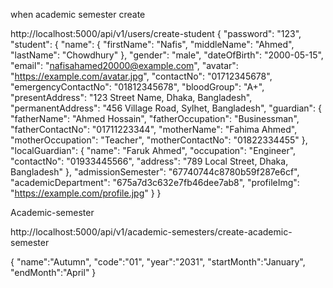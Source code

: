 
when academic semester create

http://localhost:5000/api/v1/users/create-student
{
  "password": "123",
  "student": {
    "name": {
      "firstName": "Nafis",
      "middleName": "Ahmed",
      "lastName": "Chowdhury"
    },
    "gender": "male",
    "dateOfBirth": "2000-05-15",
    "email": "nafisahamed20000@example.com",
    "avatar": "https://example.com/avatar.jpg",
    "contactNo": "01712345678",
    "emergencyContactNo": "01812345678",
    "bloodGroup": "A+",
    "presentAddress": "123 Street Name, Dhaka, Bangladesh",
    "permanentAddress": "456 Village Road, Sylhet, Bangladesh",
    "guardian": {
      "fatherName": "Ahmed Hossain",
      "fatherOccupation": "Businessman",
      "fatherContactNo": "01711223344",
      "motherName": "Fahima Ahmed",
      "motherOccupation": "Teacher",
      "motherContactNo": "01822334455"
    },
    "localGuardian": {
      "name": "Faruk Ahmed",
      "occupation": "Engineer",
      "contactNo": "01933445566",
      "address": "789 Local Street, Dhaka, Bangladesh"
    },
    "admissionSemester": "67740744c8780b59f287e6cf",
    "academicDepartment": "675a7d3c632e7fb46dee7ab8",
    "profileImg": "https://example.com/profile.jpg"
  }
}

Academic-semester

http://localhost:5000/api/v1/academic-semesters/create-academic-semester

{
    "name":"Autumn",
    "code":"01",
    "year":"2031",
    "startMonth":"January",
    "endMonth":"April"
}




